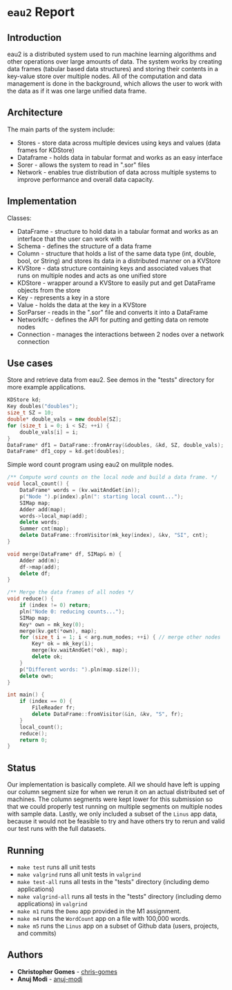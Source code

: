 # `eau2` Report

## Introduction
eau2 is a distributed system used to run machine learning algorithms and other operations over large amounts of data. The system works by creating data frames (tabular based data structures) and storing their contents in a key-value store over multiple nodes. All of the computation and data management is done in the background, which allows the user to work with the data as if it was one large unified data frame.

## Architecture
The main parts of the system include:
* Stores - store data across multiple devices using keys and values (data frames for KDStore)
* Dataframe - holds data in tabular format and works as an easy interface
* Sorer - allows the system to read in ".sor" files
* Network - enables true distribution of data across multiple systems to improve performance and overall data capacity.

## Implementation
Classes:
* DataFrame - structure to hold data in a tabular format and works as an interface that the user can work with
* Schema - defines the structure of a data frame
* Column - structure that holds a list of the same data type (int, double, bool, or String) and stores its data in a distributed manner on a KVStore
* KVStore - data structure containing keys and associated values that runs on multiple nodes and acts as one unified store
* KDStore - wrapper around a KVStore to easily put and get DataFrame objects from the store
* Key - represents a key in a store
* Value - holds the data at the key in a KVStore
* SorParser - reads in the ".sor" file and converts it into a DataFrame
* NetworkIfc - defines the API for putting and getting data on remote nodes
* Connection - manages the interactions between 2 nodes over a network connection

## Use cases
Store and retrieve data from eau2.
See demos in the "tests" directory for more example applications.
```cpp
KDStore kd;
Key doubles("doubles");
size_t SZ = 10;
double* double_vals = new double[SZ];
for (size_t i = 0; i < SZ; ++i) {
    double_vals[i] = i;
}
DataFrame* df1 = DataFrame::fromArray(&doubles, &kd, SZ, double_vals);
DataFrame* df1_copy = kd.get(doubles);
```

Simple word count program using eau2 on mulitple nodes.
```cpp
/** Compute word counts on the local node and build a data frame. */
void local_count() {
    DataFrame* words = (kv.waitAndGet(in));
    p("Node ").p(index).pln(": starting local count...");
    SIMap map;
    Adder add(map);
    words->local_map(add);
    delete words;
    Summer cnt(map);
    delete DataFrame::fromVisitor(mk_key(index), &kv, "SI", cnt);
}

void merge(DataFrame* df, SIMap& m) {
    Adder add(m);
    df->map(add);
    delete df;
}

/** Merge the data frames of all nodes */
void reduce() {
    if (index != 0) return;
    pln("Node 0: reducing counts...");
    SIMap map;
    Key* own = mk_key(0);
    merge(kv.get(*own), map);
    for (size_t i = 1; i < arg.num_nodes; ++i) { // merge other nodes
        Key* ok = mk_key(i);
        merge(kv.waitAndGet(*ok), map);
        delete ok;
    }
    p("Different words: ").pln(map.size());
    delete own;
}

int main() {
    if (index == 0) {
        FileReader fr;
        delete DataFrame::fromVisitor(&in, &kv, "S", fr);
    }
    local_count();
    reduce();
    return 0;
}
```

## Status
Our implementation is basically complete. All we should have left is upping our column segment size for when we rerun it on an actual distributed set of machines. The column segments were kept lower for this submission so that we could properly test running on multiple segments on multiple nodes with sample data. Lastly, we only included a subset of the `Linus` app data, because it would not be feasible to try and have others try to rerun and valid our test runs with the full datasets.

## Running
* `make test` runs all unit tests
* `make valgrind` runs all unit tests in `valgrind`
* `make test-all` runs all tests in the "tests" directory (including demo applications)
* `make valgrind-all` runs all tests in the "tests" directory (including demo applications) in `valgrind`
* `make m1` runs the `Demo` app provided in the M1 assignment.
* `make m4` runs the `WordCount` app on a file with 100,000 words.
* `make m5` runs the `Linus` app on a subset of Github data (users, projects, and commits)

## Authors

* **Christopher Gomes** - [chris-gomes](https://github.com/chris-gomes)
* **Anuj Modi** - [anuj-modi](https://github.com/anuj-modi)
